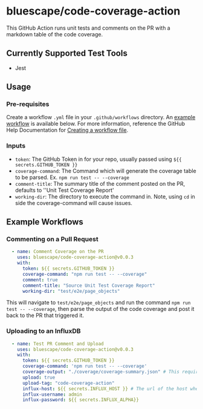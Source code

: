 # bluescape/code-coverage-action
This GitHub Action runs unit tests and comments on the PR with a markdown table of the code coverage.

## Currently Supported Test Tools
- Jest

## Usage
### Pre-requisites
Create a workflow `.yml` file in your `.github/workflows` directory. An [example workflow](https://github.com/landon-martin/code-coverage-commenter/new/develop?readme=1#example-workflow) is available below. For more information, reference the GitHub Help Documentation for [Creating a workflow file](https://help.github.com/en/articles/configuring-a-workflow#creating-a-workflow-file).

### Inputs
- `token`: The GitHub Token in for your repo, usually passed using `${{ secrets.GITHUB_TOKEN }}`
- `coverage-command`: The Command which will generate the coverage table to be parsed. Ex. `npm run test -- --coverage`
- `comment-title`: The summary title of the comment posted on the PR, defaults to ''Unit Test Coverage Report'
- `working-dir`: The directory to execute the command in. Note, using `cd` in side the coverage-command will cause issues.

## Example Workflows
### Commenting on a Pull Request
```yaml
  - name: Comment Coverage on the PR
    uses: bluescape/code-coverage-action@v0.0.3
    with:
      token: ${{ secrets.GITHUB_TOKEN }}
      coverage-command: "npm run test -- --coverage"
      comment: true
      comment-title: "Source Unit Test Coverage Report"
      working-dir: "test/e2e/page_objects"
```
This will navigate to `test/e2e/page_objects` and run the command `npm run test -- --coverage`, then parse the output of the code coverage and post it back to the PR that triggered it.

### Uploading to an InfluxDB
```yaml
  - name: Test PR Comment and Upload
    uses: bluescape/code-coverage-action@v0.0.3
    with:
      token: ${{ secrets.GITHUB_TOKEN }}
      coverage-command: 'npm run test -- --coverage'
      coverage-output: "./coverage/coverage-summary.json" # This requires the json-summary coverage reporter
      upload: true
      upload-tag: "code-coverage-action"
      influx-host: ${{ secrets.INFLUX_HOST }} # The url of the host where the influxdb is
      influx-username: admin
      influx-password: ${{ secrets.INFLUX_ALPHA}}
```